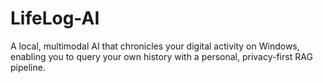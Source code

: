 # LifeLog-AI
A local, multimodal AI that chronicles your digital activity on Windows, enabling you to query your own history with a personal, privacy-first RAG pipeline.
